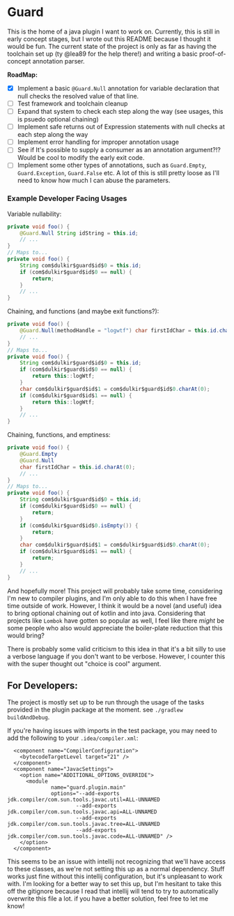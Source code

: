 <h1>Guard</h1>

<p>This is the home of a java plugin I want to work on. Currently, this is still in early concept stages, but I wrote
out this README because I thought it would be fun. The current state of the project is only as far as having the 
toolchain set up (ty @lea89 for the help there!) and writing a basic proof-of-concept annotation parser.</p>

<b>RoadMap:</b>
- [x] Implement a basic `@Guard.Null` annotation for variable declaration that null checks the resolved value of that line.
- [ ] Test framework and toolchain cleanup
- [ ] Expand that system to check each step along the way (see usages, this is psuedo optional chaining)
- [ ] Implement safe returns out of Expression statements with null checks at each step along the way
- [ ] Implement error handling for improper annotation usage
- [ ] See if It's possible to supply a consumer as an annotation argument?!? Would be cool to modify the early exit code.
- [ ] Implement some other types of annotations, such as `Guard.Empty`, `Guard.Exception`, `Guard.False` etc. A lot 
of this is still pretty loose as I'll need to know how much I can abuse the parameters.

<h3>Example Developer Facing Usages</h3>

Variable nullability:
```java
private void foo() {
    @Guard.Null String idString = this.id;
    // ...
}
// Maps to...
private void foo() {
    String com$dulkir$guard$id$0 = this.id;
    if (com$dulkir$guard$id$0 == null) {
        return;
    }
    // ...
}
```

Chaining, and functions (and maybe exit functions?):
```java
private void foo() {
    @Guard.Null(methodHandle = "logwtf") char firstIdChar = this.id.charAt(0);
    // ...
}
// Maps to...
private void foo() {
    String com$dulkir$guard$id$0 = this.id;
    if (com$dulkir$guard$id$0 == null) {
        return this::logWtf;
    }
    char com$dulkir$guard$id$1 = com$dulkir$guard$id$0.charAt(0);
    if (com$dulkir$guard$id$1 == null) {
        return this::logWtf;
    }
    // ...
}
```

Chaining, functions, and emptiness:
```java
private void foo() {
    @Guard.Empty
    @Guard.Null 
    char firstIdChar = this.id.charAt(0);
    // ...
}
// Maps to...
private void foo() {
    String com$dulkir$guard$id$0 = this.id;
    if (com$dulkir$guard$id$0 == null) {
        return;
    }
    if (com$dulkir$guard$id$0.isEmpty()) {
        return;
    }
    char com$dulkir$guard$id$1 = com$dulkir$guard$id$0.charAt(0);
    if (com$dulkir$guard$id$1 == null) {
        return;
    }
    // ...
}
```

And hopefully more! This project will probably take some time, considering I'm new to compiler plugins, and I'm only
able to do this when I have free time outside of work. However, I think it would be a novel (and useful) idea to bring
optional chaining out of kotlin and into java. Considering that projects like `Lombok` have gotten so popular as well,
I feel like there *might* be some people who also would appreciate the boiler-plate reduction that this would bring?

There is probably some valid criticism to this idea in that it's a bit silly to use a verbose language if you don't
want to be verbose. However, I counter this with the super thought out "choice is cool" argument.

## For Developers:
The project is mostly set up to be run through the usage of the tasks provided in the plugin package at the moment.
see `./gradlew buildAndDebug`.

If you're having issues with imports in the test package, you may need to add the following to your `.idea/compiler.xml`:
```
  <component name="CompilerConfiguration">
    <bytecodeTargetLevel target="21" />
  </component>
  <component name="JavacSettings">
    <option name="ADDITIONAL_OPTIONS_OVERRIDE">
      <module
              name="guard.plugin.main"
              options="--add-exports jdk.compiler/com.sun.tools.javac.util=ALL-UNNAMED
                      --add-exports jdk.compiler/com.sun.tools.javac.api=ALL-UNNAMED
                      --add-exports jdk.compiler/com.sun.tools.javac.tree=ALL-UNNAMED
                      --add-exports jdk.compiler/com.sun.tools.javac.code=ALL-UNNAMED" />
    </option>
  </component>
```

This seems to be an issue with intellij not recognizing that we'll have access to these classes, as we're not
setting this up as a normal dependency. Stuff works just fine without this intellij configuration, but it's unpleasant
to work with. I'm looking for a better way to set this up, but I'm hesitant to take this off the gitignore because I
read that intellij will tend to try to automatically overwrite this file a lot. if you have a better solution, feel
free to let me know!

